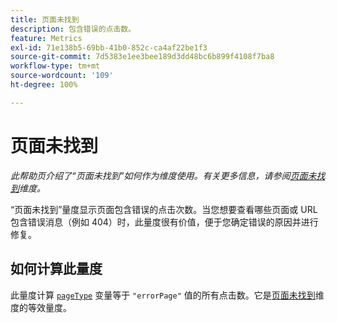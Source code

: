```yaml
---
title: 页面未找到
description: 包含错误的点击数。
feature: Metrics
exl-id: 71e138b5-69bb-41b0-852c-ca4af22be1f3
source-git-commit: 7d5383e1ee3bee189d3dd48bc6b899f4108f7ba8
workflow-type: tm+mt
source-wordcount: '109'
ht-degree: 100%

---
```


# 页面未找到

*此帮助页介绍了“页面未找到”如何作为维度使用。有关更多信息，请参阅[页面未找到](../dimensions/pages-not-found.md)维度。*

“页面未找到”量度显示页面包含错误的点击次数。当您想要查看哪些页面或 URL 包含错误消息（例如 404）时，此量度很有价值，便于您确定错误的原因并进行修复。

## 如何计算此量度

此量度计算 [`pageType`](/help/implement/vars/page-vars/pagetype.md) 变量等于 `"errorPage"` 值的所有点击数。它是[页面未找到](../dimensions/pages-not-found.md)维度的等效量度。

